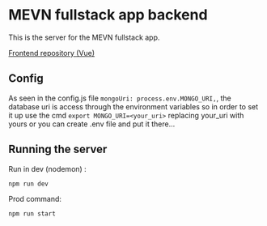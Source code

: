 # MEVN fullstack app backend
This is the server for the MEVN fullstack app. 

[Frontend repository (Vue)](https://github.com/y-essine/vite-fullstack/)

## Config
As seen in the config.js file `mongoUri: process.env.MONGO_URI,`, the database uri is access through the environment variables so in order to set it up 
use the cmd `export MONGO_URI=<your_uri>` replacing your_uri with yours or you can create .env file and put it there...

## Running the server
Run in dev (nodemon) :
```
npm run dev
```

Prod command:
```
npm run start
```
